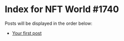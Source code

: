 # Index for NFT World #1740
Posts will be displayed in the order below:

- [Your first post](./001-first.md)

